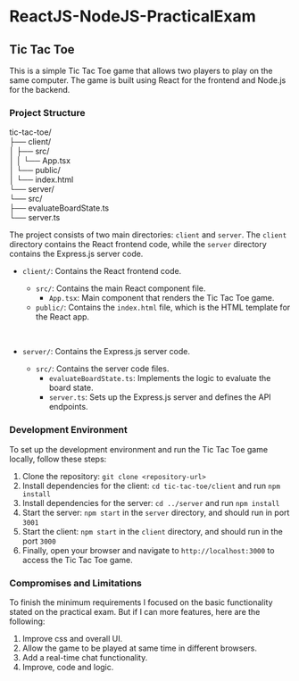 ﻿# ReactJS-NodeJS-PracticalExam

## Tic Tac Toe

This is a simple Tic Tac Toe game that allows two players to play on the same computer. The game is built using React for the frontend and Node.js for the backend.

### Project Structure

tic-tac-toe/<br>
├── client/<br>
│ ├── src/<br>
│ │ └── App.tsx<br>
│ └── public/<br>
│ └── index.html<br>
└── server/<br>
└── src/<br>
├── evaluateBoardState.ts<br>
└── server.ts<br>

The project consists of two main directories: `client` and `server`. The `client` directory contains the React frontend code, while the `server` directory contains the Express.js server code.

- `client/`: Contains the React frontend code.
  - `src/`: Contains the main React component file.
    - `App.tsx`: Main component that renders the Tic Tac Toe game.
  - `public/`: Contains the `index.html` file, which is the HTML template for the React app.

  &nbsp; 
- `server/`: Contains the Express.js server code.
  - `src/`: Contains the server code files.
    - `evaluateBoardState.ts`: Implements the logic to evaluate the board state.
    - `server.ts`: Sets up the Express.js server and defines the API endpoints.


### Development Environment

To set up the development environment and run the Tic Tac Toe game locally, follow these steps:

1. Clone the repository: `git clone <repository-url>`
2. Install dependencies for the client: `cd tic-tac-toe/client` and run `npm install`
3. Install dependencies for the server: `cd ../server` and run `npm install`
4. Start the server: `npm start` in the `server` directory, and should run in port `3001`
5. Start the client: `npm start` in the `client` directory, and should run in the port `3000`
6. Finally, open your browser and navigate to `http://localhost:3000` to access the Tic Tac Toe game.

### Compromises and Limitations

To finish the minimum requirements I focused on the basic functionality stated on the practical exam. But if I can more features, here are the following:

1. Improve css and overall UI.
2. Allow the game to be played at same time in different browsers.
3. Add a real-time chat functionality.
4. Improve, code and logic.

